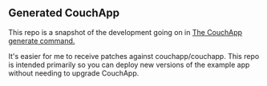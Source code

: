 ## Generated CouchApp

This repo is a snapshot of the development going on in [The CouchApp generate command.](http://github.com/couchapp/couchapp/tree/master/templates/app/)

It's easier for me to receive patches against couchapp/couchapp. This repo is intended primarily so you can deploy new versions of the example app without needing to upgrade CouchApp.